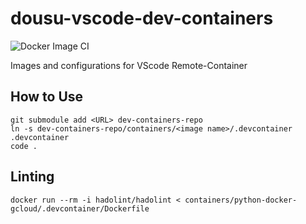 # dousu-vscode-dev-containers
![Docker Image CI](https://github.com/dousu/dousu-vscode-dev-containers/workflows/Docker%20Image%20CI/badge.svg)

Images and configurations for VScode Remote-Container

## How to Use

```
git submodule add <URL> dev-containers-repo
ln -s dev-containers-repo/containers/<image name>/.devcontainer .devcontainer
code .
```

## Linting

```
docker run --rm -i hadolint/hadolint < containers/python-docker-gcloud/.devcontainer/Dockerfile
```

